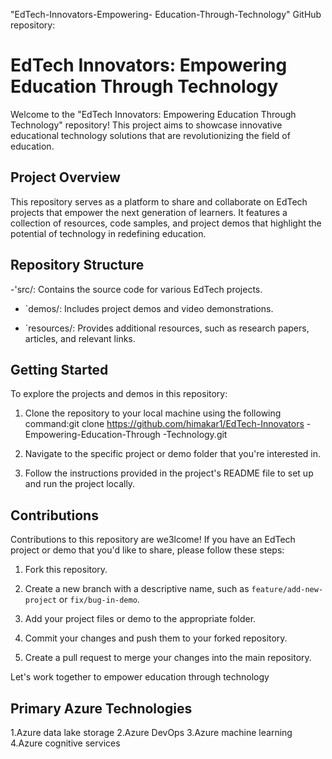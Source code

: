 "EdTech-Innovators-Empowering- Education-Through-Technology" GitHub repository:

# EdTech Innovators: Empowering Education Through Technology

Welcome to the "EdTech Innovators: Empowering Education Through Technology" repository! This project aims to showcase innovative educational technology solutions that are revolutionizing the field of education.

## Project Overview

This repository serves as a platform to share and collaborate on EdTech projects that empower the next generation of learners. It features a collection of resources, code samples, and project demos that highlight the potential of technology in redefining education.

## Repository Structure

-'src/: Contains the source code for various EdTech projects.

- `demos/: Includes project demos and video demonstrations.

- `resources/: Provides additional resources, such as research papers, articles, and relevant links.

## Getting Started

To explore the projects and demos in this repository:

1. Clone the repository to your local machine using the following command:git clone https://github.com/himakar1/EdTech-Innovators -Empowering-Education-Through -Technology.git

2. Navigate to the specific project or demo folder that you're interested in.

3. Follow the instructions provided in the project's README file to set up and run the project locally.

## Contributions

Contributions to this repository are we3lcome! If you have an EdTech project or demo that you'd like to share, please follow these steps:

1. Fork this repository.

2. Create a new branch with a descriptive name, such as `feature/add-new-project` or `fix/bug-in-demo`.

3. Add your project files or demo to the appropriate folder.

4. Commit your changes and push them to your forked repository.
5. Create a pull request to merge your changes into the main repository.

Let's work together to empower education through technology
## Primary Azure Technologies
1.Azure data lake storage
2.Azure DevOps
3.Azure machine learning
4.Azure cognitive services 
